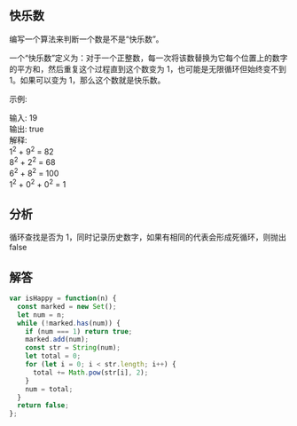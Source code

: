 ## 快乐数
编写一个算法来判断一个数是不是“快乐数”。

一个“快乐数”定义为：对于一个正整数，每一次将该数替换为它每个位置上的数字的平方和，然后重复这个过程直到这个数变为 1，也可能是无限循环但始终变不到 1。如果可以变为 1，那么这个数就是快乐数。

示例:  

输入: 19  
输出: true  
解释:  
1<sup>2</sup> + 9<sup>2</sup> = 82  
8<sup>2</sup> + 2<sup>2</sup> = 68  
6<sup>2</sup> + 8<sup>2</sup> = 100  
1<sup>2</sup> + 0<sup>2</sup> + 0<sup>2</sup> = 1

## 分析
循环查找是否为 1，同时记录历史数字，如果有相同的代表会形成死循环，则抛出 false

## 解答
```javascript
var isHappy = function(n) {
  const marked = new Set();
  let num = n;
  while (!marked.has(num)) {
    if (num === 1) return true;
    marked.add(num);
    const str = String(num);
    let total = 0;
    for (let i = 0; i < str.length; i++) {
      total += Math.pow(str[i], 2);
    }
    num = total;
  }
  return false;
};
```
